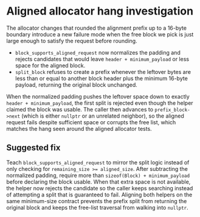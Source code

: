 # Aligned allocator hang investigation

The allocator changes that rounded the alignment prefix up to a 16-byte
boundary introduce a new failure mode when the free block we pick is just
large enough to satisfy the request before rounding.

* `block_supports_aligned_request` now normalizes the padding and rejects
  candidates that would leave `header + minimum_payload` or less space for the
  aligned block.
* `split_block` refuses to create a prefix whenever the leftover bytes are
  less than or equal to another block header plus the minimum 16-byte payload,
  returning the original block unchanged.

When the normalized padding pushes the leftover space down to exactly
`header + minimum_payload`, the first split is rejected even though the helper
claimed the block was usable. The caller then advances to `prefix_block->next`
(which is either `nullptr` or an unrelated neighbor), so the aligned request
fails despite sufficient space or corrupts the free list, which matches the
hang seen around the aligned allocator tests.

## Suggested fix

Teach `block_supports_aligned_request` to mirror the split logic instead of
only checking for `remaining_size >= aligned_size`. After subtracting the
normalized padding, require more than `sizeof(Block) + minimum_payload` before
declaring the block usable. When that extra space is not available, the helper
now rejects the candidate so the caller keeps searching instead of attempting a
split that is guaranteed to fail. Aligning both helpers on the same minimum-size
contract prevents the prefix split from returning the original block and keeps
the free-list traversal from walking into `nullptr`.

